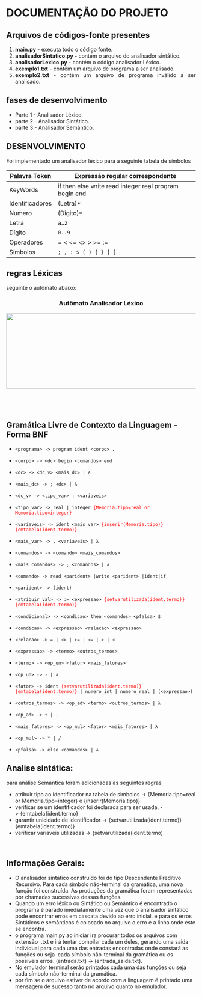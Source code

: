 <h1>DOCUMENTA&Ccedil;&Atilde;O DO PROJETO</h1>

<h2>Arquivos de c&oacute;digos-fonte presentes</h2>

<ol>
	<li style="text-align:justify"><strong>main.py</strong> - executa todo o c&oacute;digo fonte.</li>
	<li style="text-align:justify"><strong>analisadorSintatico.py</strong> - cont&eacute;m o arquivo do analisador sint&aacute;tico.</li>
	<li style="text-align:justify"><strong>analisadorLexico.py</strong> - cont&eacute;m o c&oacute;digo analisador L&eacute;xico.</li>
	<li style="text-align:justify"><strong>exemplo1.txt</strong> - cont&eacute;m um arquivo de programa a ser analisado.</li>
	<li style="text-align:justify"><strong>exemplo2.txt</strong> - cont&eacute;m um arquivo de programa inv&aacute;lido a ser analisado.</li>
</ol>

<h2>fases de desenvolvimento</h2>

<ul>
	<li>Parte 1 - Analisador L&eacute;xico.</li>
	<li>parte 2&nbsp;- Analisador Sint&aacute;tico.</li>
	<li>parte 3 - Analisador Sem&acirc;ntico.</li>
</ul>

<h2>DESENVOLVIMENTO</h2>

<p>Foi implementado um analisador l&eacute;xico para a seguinte tabela de s&iacute;mbolos</p>

<table>
	<thead>
		<tr>
			<th>Palavra Token</th>
			<th>Express&atilde;o regular correspondente</th>
		</tr>
	</thead>
	<tbody>
		<tr>
			<td>KeyWords</td>
			<td>if then else write read integer real program begin end</td>
		</tr>
		<tr>
			<td>Identificadores</td>
			<td>(Letra)*</td>
		</tr>
		<tr>
			<td>Numero</td>
			<td>(Digito)*</td>
		</tr>
		<tr>
			<td>Letra</td>
			<td>a..z</td>
		</tr>
		<tr>
			<td>D&iacute;gito</td>
			<td><code>0..9</code></td>
		</tr>
		<tr>
			<td>Operadores</td>
			<td>= &lt; &lt;= &lt;&gt; &gt; &gt;= :=&nbsp;</td>
		</tr>
		<tr>
			<td>S&iacute;mbolos</td>
			<td><code>; , : $ ( ) { } [ ]</code></td>
		</tr>
	</tbody>
</table>

<h2>regras L&eacute;xicas</h2>

<p>seguinte o aut&ocirc;mato abaixo:</p>

<h3 style="text-align:center"><strong>Aut&ocirc;mato Analisador L&eacute;xico</strong></h3>

<p style="text-align:center"><img alt="" height="201" src="https://i.stack.imgur.com/Wgyh1.png" width="715" /></p>

<h2>&nbsp;</h2>

<h2>Gram&aacute;tica Livre de Contexto da Linguagem - Forma BNF</h2>

<ul>
	<li>
	<p><code>&lt;programa&gt; -&gt; program ident &lt;corpo&gt; .</code></p>
	</li>
	<li>
	<p><code>&lt;corpo&gt; -&gt; &lt;dc&gt; begin &lt;comandos&gt; end</code></p>
	</li>
	<li>
	<p><code>&lt;dc&gt; -&gt; &lt;dc_v&gt; &lt;mais_dc&gt; | &lambda; </code></p>
	</li>
	<li>
	<p><code>&lt;mais_dc&gt; -&gt; ; &lt;dc&gt; | &lambda;</code></p>
	</li>
	<li>
	<p><code>&lt;dc_v&gt; -&gt; &lt;tipo_var&gt; : &lt;variaveis&gt; </code></p>
	</li>
	<li>
	<p><code>&lt;tipo_var&gt; -&gt; real | integer <span style="color:#FF0000">{Memoria.tipo=real or Memoria.tipo=integer}</span></code></p>
	</li>
	<li>
	<p><code>&lt;variaveis&gt; -&gt; ident &lt;mais_var&gt; <span style="color:#FF0000">{inserir(Memoria.tipo)}{emtabela(ident.termo)}</span></code></p>
	</li>
	<li>
	<p><code>&lt;mais_var&gt; -&gt; , &lt;variaveis&gt; | &lambda;</code></p>
	</li>
	<li>
	<p><code>&lt;comandos&gt; -&gt; &lt;comando&gt; &lt;mais_comandos&gt;</code></p>
	</li>
	<li>
	<p><code>&lt;mais_comandos&gt; -&gt; ; &lt;comandos&gt; | &lambda;</code></p>
	</li>
	<li>
	<p><code>&lt;comando&gt; -&gt; read &lt;parident&gt; |write &lt;parident&gt; |ident|if</code></p>
	</li>
	<li>
	<p><code>&lt;parident&gt; -&gt; (ident)</code></p>
	</li>
	<li>
	<p><code>&lt;atribuir_val&gt; -&gt; := &lt;expressao&gt; <span style="color:#FF0000">{setvarutilizada(ident.termo)} {emtabela(ident.termo)}</span></code></p>
	</li>
	<li>
	<p><code>&lt;condicional&gt; -&gt; &lt;condicao&gt; then &lt;comandos&gt; &lt;pfalsa&gt; $</code></p>
	</li>
	<li>
	<p><code>&lt;condicao&gt; -&gt; &lt;expressao&gt; &lt;relacao&gt; &lt;expressao&gt;</code></p>
	</li>
	<li>
	<p><code>&lt;relacao&gt; -&gt; = | &lt;&gt; | &gt;= | &lt;= | &gt; | &lt;</code></p>
	</li>
	<li>
	<p><code>&lt;expressao&gt; -&gt; &lt;termo&gt; &lt;outros_termos&gt;</code></p>
	</li>
	<li>
	<p><code>&lt;termo&gt; -&gt; &lt;op_un&gt; &lt;fator&gt; &lt;mais_fatores&gt;</code></p>
	</li>
	<li>
	<p><code>&lt;op_un&gt; -&gt; - | &lambda;</code></p>
	</li>
	<li>
	<p><code>&lt;fator&gt; -&gt; ident <span style="color:#FF0000">{setvarutilizada(ident.termo)}{emtabela(ident.termo)}</span> | numero_int | numero_real | (&lt;expressao&gt;)</code></p>
	</li>
	<li>
	<p><code>&lt;outros_termos&gt; -&gt; &lt;op_ad&gt; &lt;termo&gt; &lt;outros_termos&gt; | &lambda;</code></p>
	</li>
	<li>
	<p><code>&lt;op_ad&gt; -&gt; + | -</code></p>
	</li>
	<li>
	<p><code>&lt;mais_fatores&gt; -&gt; &lt;op_mul&gt; &lt;fator&gt; &lt;mais_fatores&gt; | &lambda;</code></p>
	</li>
	<li>
	<p><code>&lt;op_mul&gt; -&gt; * | /</code></p>
	</li>
	<li>
	<p><code>&lt;pfalsa&gt; -&gt; else &lt;comandos&gt; | λ</code></p>
	</li>
</ul>

<h2>Analise sint&aacute;tica:</h2>

<p>para an&aacute;lise Sem&acirc;ntica foram adicionadas as seguintes regras</p>

<ul>
	<li>atribuir tipo ao identificador na tabela de simbolos -&gt;&nbsp;{Memoria.tipo=real or Memoria.tipo=integer} e&nbsp;{inserir(Memoria.tipo)}</li>
	<li>verificar se um&nbsp;identificador foi declarada para ser usada. -&gt;&nbsp;{emtabela{ident.termo}</li>
	<li>garantir unicidade de identificador -&gt;&nbsp;{setvarutilizada(ident.termo)} {emtabela(ident.termo)}</li>
	<li>verificar variaveis utilizadas -&gt;&nbsp;{setvarutilizada(ident.termo)</li>
</ul>

<p>&nbsp;</p>

<h2>Informa&ccedil;&otilde;es Gerais:</h2>

<ul>
	<li>O analisador sint&aacute;tico constru&iacute;do foi do tipo Descendente Preditivo Recursivo. Para cada s&iacute;mbolo n&atilde;o-terminal da gram&aacute;tica, uma nova fun&ccedil;&atilde;o foi constru&iacute;da. As produ&ccedil;&otilde;es da gram&aacute;tica foram representadas por chamadas sucessivas dessas fun&ccedil;&otilde;es.</li>
	<li>Quando um erro l&eacute;xico ou Sint&aacute;tico ou Sem&acirc;ntico &eacute; encontrado o programa &eacute; parado imediatamente uma vez que o analisador sint&aacute;tico pode encontrar erros em cascata devido ao erro inicial. e para os erros Sint&aacute;ticos e sem&acirc;nticos &eacute; colocado no arquivo o erro e a linha onde este se encontra.</li>
	<li>o programa main.py ao iniciar ira procurar todos os arquivos com extens&atilde;o&nbsp; .txt e ir&aacute; tentar compilar cada um deles, gerando uma saida individual para cada uma das entradas encontradas onde constar&aacute; as fun&ccedil;&otilde;es ou seja&nbsp; cada s&iacute;mbolo n&atilde;o-terminal da gram&aacute;tica ou os possiveis erros. (entrada.txt) -&gt; (entrada_saida.txt).</li>
	<li>No emulador terminal ser&atilde;o printados cada uma das fun&ccedil;&otilde;es ou seja&nbsp; cada s&iacute;mbolo n&atilde;o-terminal da gram&aacute;tica.</li>
	<li>por fim se o arquivo estiver de acordo com a linguagem &eacute; printado uma mensagem de sucesso tanto no arquivo quanto no emulador.</li>
</ul>

<p>&nbsp;</p>
